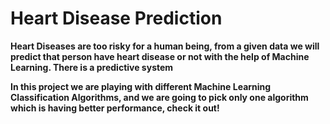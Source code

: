 # Heart Disease Prediction

**Heart Diseases are too risky for a human being, from a given data we will predict that person have heart disease or not with the help of Machine Learning. There is a predictive system**

**In this project we are playing with different Machine Learning Classification Algorithms, and we are going to pick only one algorithm which is having better performance, check it out!**
